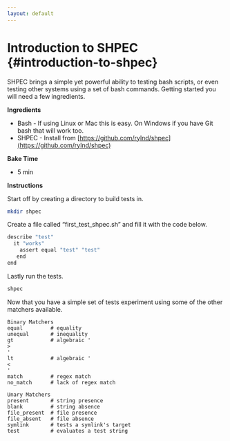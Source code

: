 ```yaml
---
layout: default
---
```


# Introduction to SHPEC {#introduction-to-shpec}

SHPEC brings a simple yet powerful ability to testing bash scripts, or even testing other systems using a set of bash commands. Getting started you will need a few ingredients.

**Ingredients**

* Bash - If using Linux or Mac this is easy. On Windows if you have Git bash that will work too.
* SHPEC - Install from
  [https://github.com/rylnd/shpec](https://github.com/rylnd/shpec)

**Bake Time**

* 5 min

**Instructions**

Start off by creating a directory to build tests in.

```bash
mkdir shpec
```

Create a file called “first\_test\_shpec.sh” and fill it with the code below.

```bash
describe "test"
  it "works"
    assert equal "test" "test"
   end
end

```

Lastly run the tests.

```bash
shpec
```

Now that you have a simple set of tests experiment using some of the other matchers available.

```
Binary Matchers
equal         # equality
unequal       # inequality
gt            # algebraic '
>
'
lt            # algebraic '
<
'
match         # regex match
no_match      # lack of regex match

Unary Matchers
present       # string presence
blank         # string absence
file_present  # file presence
file_absent   # file absence
symlink       # tests a symlink's target
test          # evaluates a test string
```



